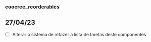 ### coocree_reorderables

## 27/04/23

- [ ]  Alterar o sistema de refazer a lista de tarefas deste componentes
